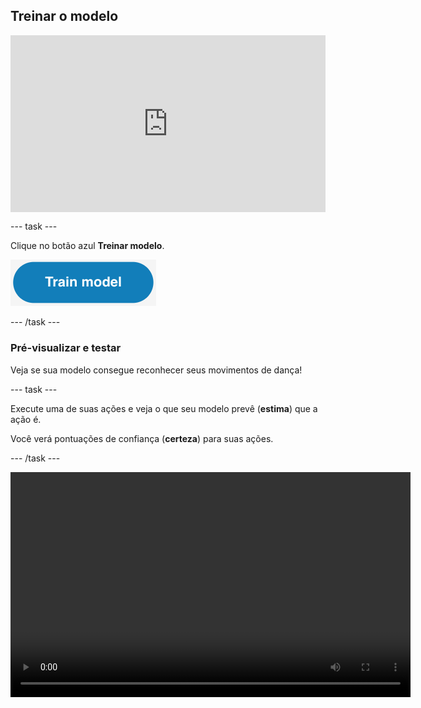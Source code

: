 ## Treinar o modelo

<html>
  <div style="position: relative; overflow: hidden; padding-top: 56.25%;">
    <iframe style="position: absolute; top: 0; left: 0; right: 0; width: 100%; height: 100%; border: none;" src="https://www.youtube.com/embed/2VC3gnPk3Zw?rel=0&cc_load_policy=1" allowfullscreen allow="accelerometer; autoplay; clipboard-write; encrypted-media; gyroscope; picture-in-picture; web-share"></iframe>
  </div>
</html>

--- task ---

Clique no botão azul **Treinar modelo**.

![Botão 'Treinar Modelo'.](images/train-model-button.png)

--- /task ---

### Pré-visualizar e testar

Veja se sua modelo consegue reconhecer seus movimentos de dança!

--- task ---

Execute uma de suas ações e veja o que seu modelo prevê (**estima**) que a ação é.

Você verá pontuações de confiança (**certeza**) para suas ações.

--- /task ---

<video width="640" height="360" controls>
  <source src="images/discotest.mp4" type="video/mp4" alt="A screen recording showing the estimated action during testing with an overlay of a boy performing the dance move">
Your browser does not support the video tag.
</video>
